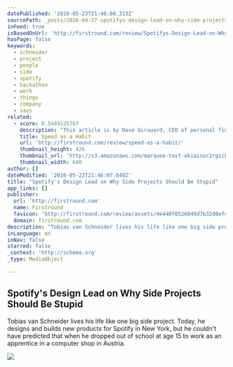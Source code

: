 ```yaml
---
datePublished: '2016-05-23T21:46:08.313Z'
sourcePath: _posts/2016-04-27-spotifys-design-lead-on-why-side-projects-should-be-stupid.md
inFeed: true
isBasedOnUrl: 'http://firstround.com/review/Spotifys-Design-Lead-on-Why-Side-Projects-Should-be-Stupid/'
hasPage: false
keywords:
  - schneider
  - project
  - people
  - side
  - spotify
  - hackathon
  - work
  - things
  - company
  - says
related:
  - score: 0.5449125767
    description: "This article is by Dave Girouard, CEO of personal finance startup Upstart, and former President of Google Enterprise Apps. He's well known for building Google's enterprise apps division into a $1B+ global business. Here he shares his tips for making speed fundamental to your company."
    title: Speed as a Habit
    url: 'http://firstround.com/review/speed-as-a-habit/'
    thumbnail_height: 426
    thumbnail_url: 'http://s3.amazonaws.com/marquee-test-akiaisur2rgicbmpehea/8A0V9qL9TTic0g9CdcXm_Dave%20Hero.jpg'
    thumbnail_width: 640
author: []
dateModified: '2016-05-23T21:46:07.648Z'
title: "Spotify's Design Lead on Why Side Projects Should Be Stupid"
app_links: []
publisher:
  url: 'http://firstround.com'
  name: Firstround
  favicon: 'http://firstround.com/review/assets/4e440f8526049d7b32d0efd423e87a26/images/favicon.ico'
  domain: firstround.com
description: "Tobias van Schneider lives his life like one big side project. Today, he designs and builds new products for Spotify in New York, but he couldn't have predicted that when he dropped out of school at age 15 to work as an apprentice in a computer shop in Austria."
inLanguage: en
inNav: false
starred: false
_context: 'http://schema.org'
_type: MediaObject

---
```

<article style=""><h1>Spotify's Design Lead on Why Side Projects Should Be Stupid</h1><p>Tobias van Schneider lives his life like one big side project. Today, he designs and builds new products for Spotify in New York, but he couldn't have predicted that when he dropped out of school at age 15 to work as an apprentice in a computer shop in Austria.</p><img src="http://s3.amazonaws.com/marquee-test-akiaisur2rgicbmpehea/On3IelOFRhqJWCN0qchQ_MGP_6064.jpg" /></article>